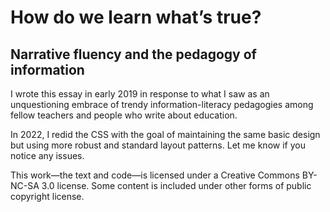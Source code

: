 # How do we learn what’s true?
## Narrative fluency and the pedagogy of information

I wrote this essay in early 2019 in response to what I saw as an unquestioning embrace of trendy information-literacy pedagogies among fellow teachers and people who write about education. 

In 2022, I redid the CSS with the goal of maintaining the same basic design but using more robust and standard layout patterns. Let me know if you notice any issues.

This work—the text and code—is licensed under a Creative Commons BY-NC-SA 3.0 license. Some content is included under other forms of public copyright license.
